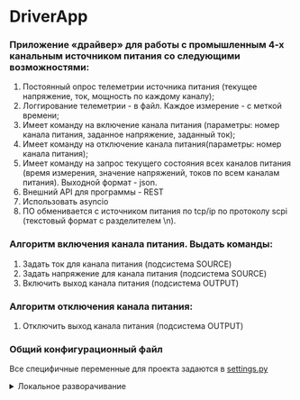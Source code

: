 # DriverApp

### Приложение «драйвер» для работы с промышленным 4-х канальным источником питания со следующими возможностями:
1. Постоянный опрос телеметрии источника питания (текущее напряжение, ток, мощность по каждому каналу);
2. Логгирование телеметрии - в файл. Каждое измерение - с меткой времени;
3. Имеет команду на включение канала питания (параметры: номер канала питания, заданное напряжение, заданный ток);
4. Имеет команду на отключение канала питания(параметры: номер канала питания);
5. Имеет команду на запрос текущего состояния всех каналов питания (время измерения, значение напряжений, токов по всем каналам питания). Выходной формат - json.
6. Внешний API для программы - REST
7. Использовать asyncio
8. ПО обменивается с источником питания по tcp/ip по протоколу scpi (текстовый формат с разделителем \n). 

### Алгоритм включения канала питания. Выдать команды:
1. Задать ток для канала питания (подсистема SOURCE)
2. Задать напряжение для канала питания (подсистема SOURCE)
3. Включить выход канала питания (подсистема OUTPUT)

### Алгоритм отключения канала питания:
1. Отключить выход канала питания (подсистема OUTPUT)


### Общий конфигурационный файл
Все специфичные переменные для проекта задаются в [settings.py](app/config/settings.py)


<details>
<summary>Локальное разворачивание</summary>

### Настройка локального окружения
```sh
python3 -m venv env

source env/bin/activate

pip install -r requirements.txt
```

### Прогон через линтеры и запуск тестов
```sh
flake8 .
pytest tests/
```

### Запуск
```sh
python run.py
```

### API
```
http://0.0.0.0:8000/docs
```

#### Запустить команду из корневой директории, если появляются ошибки с отсутствием модуля
```sh
export PYTHONPATH=$(pwd)
```
</details>